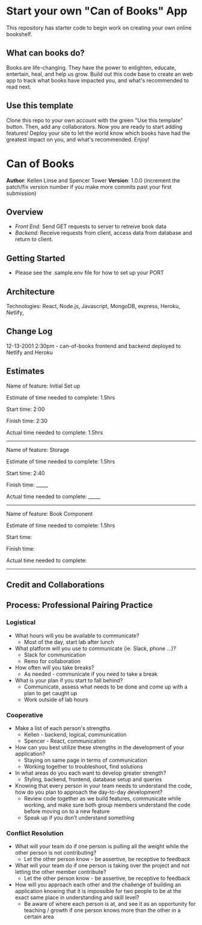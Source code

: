 # Start your own "Can of Books" App

This repository has starter code to begin work on creating your own online bookshelf.

## What can books do?

Books are life-changing. They have the power to enlighten, educate, entertain, heal, and help us grow. Build out this code base to create an web app to track what books have impacted you, and what's recommended to read next.

## Use this template

Clone this repo to your own account with the green "Use this template" button. Then, add any collaborators. Now you are ready to start adding features! Deploy your site to let the world know which books have had the greatest impact on you, and what's recommended. Enjoy!

# Can of Books

**Author**: Kellen Linse and Spencer Tower
**Version**: 1.0.0 (increment the patch/fix version number if you make more commits past your first submission)

## Overview
- *Front End:* Send GET requests to server to retreive book data
- *Backend:* Receive requests from client, access data from database and return to client.
<!-- Provide a high level overview of what this application is and why you are building it, beyond the fact that it's an assignment for this class. (i.e. What's your problem domain?) -->

## Getting Started
- Please see the .sample.env file for how to set up your PORT
<!-- What are the steps that a user must take in order to build this app on their own machine and get it running? -->

## Architecture
<!-- Provide a detailed description of the application design. What technologies (languages, libraries, etc) you're using, and any other relevant design information. -->
Technologies: React, Node.js, Javascript, MongoDB, express, Heroku, Netlify,

## Change Log
<!-- Use this area to document the iterative changes made to your application as each feature is successfully implemented. Use time stamps. Here's an example:

01-01-2001 4:59pm - Application now has a fully-functional express server, with a GET route for the location resource. -->
12-13-2001 2:30pm - can-of-books frontend and backend deployed to Netlify and Heroku

## Estimates
<!-- See below -->
Name of feature: Initial Set up

Estimate of time needed to complete: 1.5hrs

Start time: 2:00 

Finish time: 2:30

Actual time needed to complete: 1.5hrs

---

Name of feature: Storage

Estimate of time needed to complete: 1.5hrs

Start time: 2:40

Finish time: _____

Actual time needed to complete: _____

---

Name of feature: Book Component

Estimate of time needed to complete: 1.5hrs

Start time: 

Finish time: 

Actual time needed to complete: 

---

## Credit and Collaborations
<!-- Give credit (and a link) to other people or resources that helped you build this application. -->


## Process: Professional Pairing Practice

### Logistical

- What hours will you be available to communicate?
  - Most of the day, start lab after lunch
- What platform will you use to communicate (ie. Slack, phone …)?
  - Slack for communication
  - Remo for collaboration
- How often will you take breaks?
  - As needed - communicate if you need to take a break
- What is your plan if you start to fall behind?
  - Communicate, assess what needs to be done and come up with a plan to get caught up
  - Work outside of lab hours
  
### Cooperative
- Make a list of each person's strengths.
  - Kellen - backend, logical, communication
  - Spencer - React, communication
- How can you best utilize these strengths in the development of your application?
  - Staying on same page in terms of communication
  - Working together to troubleshoot, find solutions
- In what areas do you each want to develop greater strength?
  - Styling, backend, frontend, database setup and queries
- Knowing that every person in your team needs to understand the code, how do you plan to approach the day-to-day development?
  - Review code together as we build features, communicate while working, and make sure both group members understand the code before moving on to a new feature
  - Speak up if you don’t understand something

### Conflict Resolution
- What will your team do if one person is pulling all the weight while the other person is not contributing?
  - Let the other person know - be assertive, be receptive to feedback
- What will your team do if one person is taking over the project and not letting the other member contribute?
  - Let the other person know - be assertive, be receptive to feedback
- How will you approach each other and the challenge of building an application knowing that it is impossible for two people to be at the exact same place in understanding and skill level?
  - Be aware of where each person is at, and see it as an opportunity for teaching / growth if one person knows more than the other in a certain area
